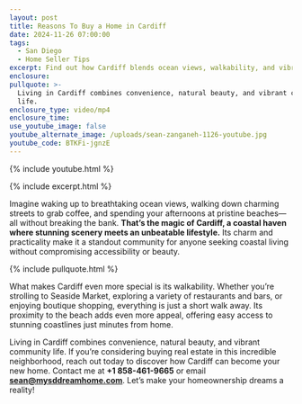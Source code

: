 ```yaml
---
layout: post
title: Reasons To Buy a Home in Cardiff
date: 2024-11-26 07:00:00
tags:
  - San Diego
  - Home Seller Tips
excerpt: Find out how Cardiff blends ocean views, walkability, and vibrant living.
enclosure:
pullquote: >-
  Living in Cardiff combines convenience, natural beauty, and vibrant community
  life.
enclosure_type: video/mp4
enclosure_time:
use_youtube_image: false
youtube_alternate_image: /uploads/sean-zanganeh-1126-youtube.jpg
youtube_code: BTKFi-jgnzE
---
```

{% include youtube.html %}

{% include excerpt.html %}

Imagine waking up to breathtaking ocean views, walking down charming streets to grab coffee, and spending your afternoons at pristine beaches—all without breaking the bank. **That’s the magic of Cardiff, a coastal haven where stunning scenery meets an unbeatable lifestyle.** Its charm and practicality make it a standout community for anyone seeking coastal living without compromising accessibility or beauty.

{% include pullquote.html %}

What makes Cardiff even more special is its walkability. Whether you’re strolling to Seaside Market, exploring a variety of restaurants and bars, or enjoying boutique shopping, everything is just a short walk away. Its proximity to the beach adds even more appeal, offering easy access to stunning coastlines just minutes from home.

Living in Cardiff combines convenience, natural beauty, and vibrant community life. If you’re considering buying real estate in this incredible neighborhood, reach out today to discover how Cardiff can become your new home. Contact me at **\+1 858-461-9665** or email [**sean@mysddreamhome.com**](mailto:sean@mysddreamhome.com). Let’s make your homeownership dreams a reality!
